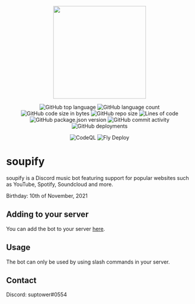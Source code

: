 <p align="center">
  <img src="https://i.imgur.com/8hL40D0.png" width="250" height="250">
</p>
<p align="center">
  <img alt="GitHub top language" src="https://img.shields.io/github/languages/top/suptower/soupify?color=success&style=for-the-badge">
  <img alt="GitHub language count" src="https://img.shields.io/github/languages/count/suptower/soupify?color=blueviolet&style=for-the-badge">
  <img alt="GitHub code size in bytes" src="https://img.shields.io/github/languages/code-size/suptower/soupify?color=brightgreen&style=for-the-badge">
  <img alt="GitHub repo size" src="https://img.shields.io/github/repo-size/suptower/soupify?style=for-the-badge">
  <img alt="Lines of code" src="https://img.shields.io/tokei/lines/github/suptower/soupify?color=important&style=for-the-badge">
  <img alt="GitHub package.json version" src="https://img.shields.io/github/package-json/v/suptower/soupify?color=red&style=for-the-badge">
  <img alt="GitHub commit activity" src="https://img.shields.io/github/commit-activity/y/suptower/soupify?style=for-the-badge">
  <img alt="GitHub deployments" src="https://img.shields.io/github/deployments/suptower/soupify/soupify-host1?style=for-the-badge">
</p>
<p>
<p align="center">
  <img alt="CodeQL" src ="https://github.com/suptower/soupify/actions/workflows/codeql-analysis.yml/badge.svg">
  <img alt="Fly Deploy" src ="https://github.com/suptower/soupify/actions/workflows/main.yml/badge.svg">
  </p>
  
# soupify
soupify is a Discord music bot featuring support for popular websites such as YouTube, Spotify, Soundcloud and more.



Birthday: 10th of November, 2021

## Adding to your server
You can add the bot to your server [here](https://discord.com/api/oauth2/authorize?client_id=908055328401272842&permissions=8&scope=bot%20applications.commands).



## Usage
The bot can only be used by using slash commands in your server.

## Contact
Discord:  suptower#0554
